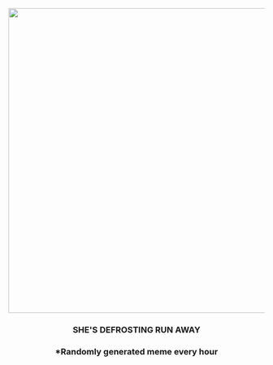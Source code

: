 <p align="center">
        <img src="https://i.redd.it/jz2cdmumkso91.gif" width="600" height="600">
        </p>
        <h3 align="center">SHE'S DEFROSTING RUN AWAY</h3>
        <h3 align="center">*Randomly generated meme every hour</h3>
    